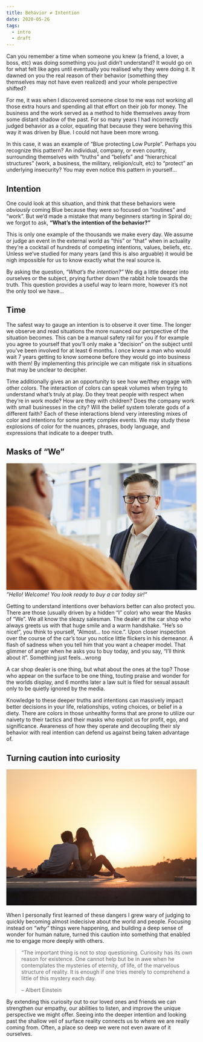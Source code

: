 ```yaml
---
title: Behavior ≠ Intention
date: 2020-05-26
tags:
  - intro
  - draft
---
```


Can you remember a time when someone you knew (a friend, a lover, a boss, etc) was doing something you just didn’t understand? It would go on for what felt like ages until eventually you realised why they were doing it. It dawned on you  the real reason of their behavior (something they themselves may not have even realized) and your whole perspective shifted?

For me, it was when I discovered someone close to me was not working all those extra hours and spending all that effort on their job for money. The business and the work served as a method to hide themselves away from some distant shadow of the past. For so many years I had incorrectly judged behavior as a color, equating that because they were behaving this way it was driven by Blue. I could not have been more wrong.

In this case, it was an example of “Blue protecting Low Purple”. Perhaps you recognize this pattern? An individual, company, or even country, surrounding themselves with “truths” and “beliefs” and “hierarchical structures” (work, a business, the military, religion/cult, etc) to “protect” an underlying insecurity? You may even notice this pattern in yourself…

## Intention

One could look at this situation, and think that these behaviors were *obviously* coming Blue because they were so focused on “routines” and “work”. But we’d made a mistake that many beginners starting in Spiral do; we forgot to ask, **“What’s the intention of the behavior?”**

This is only one example of the thousands we make every day. We assume or judge an event in the external world as “this” or “that” when in actuality they’re a cocktail of hundreds of competing intentions, values, beliefs, etc. Unless we’ve studied for many years (and this is also arguable) it would be nigh impossible for us to know exactly what the real source is.

By asking the question, *“What’s the intention?”* We dig a little deeper into ourselves or the subject, prying further down the rabbit hole towards the truth. This question provides a useful way to learn more, however it’s not the only tool we have…

## Time
The safest way to gauge an intention is to observe it over time. The longer we observe and read situations the more nuanced our perspective of the situation becomes. This can be a manual safety rail for you if for example you agree to yourself that you’ll only make a “decision” on the subject until you’ve been involved for at least 6 months. I once knew a man who would wait 7 years getting to know someone before they would go into business with them! By implementing this principle we can mitigate risk in situations that may be unclear to decipher.

Time additionally gives an an opportunity to see how we/they engage with other colors. The interaction of colors can speak volumes when trying to understand what’s truly at play. Do they treat people with respect when they’re in work mode? How are they with children? Does the company work with small businesses in the city? Will the belief system tolerate gods of a different faith? Each of these interactions blend very interesting mixes of color and intentions for some pretty complex events. We may study these explosions of color for the nuances, phrases, body language, and expressions that indicate to a deeper truth.

## Masks of “We”

![Sales man](sales.jpg)
*”Hello! Welcome! You look ready to buy a car today sir!”*

Getting to understand intentions over behaviors better can also protect you. There are those (usually driven by a hidden “I” color) who wear the Masks of “We”. We all know the sleazy salesman. The dealer at the car shop who always greets us with that huge smile and a warm handshake. “He’s so nice!”, you think to yourself, “Almost… too nice.”. Upon closer inspection over the course of the car’s tour you notice little flickers in his demeanor. A flash of sadness when you tell him that you want a cheaper model. That glimmer of anger when he asks you to buy today, and you say, “I’ll think about it”. Something just feels…wrong

A car shop dealer is one thing, but what about the ones at the top? Those who appear on the surface to be one thing, touting praise and wonder for the worlds display, and 6 months later a law suit is filed for sexual assault only to be quietly ignored by the media.

Knowledge to these deeper truths and intentions can massively impact better decisions in your life, relationships, voting choices, or belief in a diety. There are colors in those unhealthy forms that are prone to utilize our naivety to their tactics and their masks who exploit us for profit, ego, and significance. Awareness of how they operate and decoupling their sly behavior with real intention can defend us against being taken advantage of.

## Turning caution into curiosity
![Love](connection.jpg)

When I personally first learned of these dangers I grew wary of judging to quickly becoming almost indecisive about the world and people. Focusing instead on *“why”* things were happening, and building a deep sense of wonder for human nature, turned this caution into something that enabled me to engage more deeply with others.

> “The important thing is not to stop questioning. Curiosity has its own reason for existence. One cannot help but be in awe when he contemplates the mysteries of eternity, of life, of the marvelous structure of reality. It is enough if one tries merely to comprehend a little of this mystery each day.
>
> – Albert Einstein


By extending this curiosity out to our loved ones and friends we can strengthen our empathy, our abilities to listen, and improve the unique perspective we might offer. Seeing into the deeper intention and looking past the shallow veil of surface reality connects us to where we are really coming from. Often, a place so deep we were not even aware of it ourselves.
